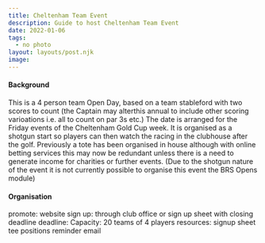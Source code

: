 ```yaml
---
title: Cheltenham Team Event
description: Guide to host Cheltenham Team Event
date: 2022-01-06
tags:
  - no photo
layout: layouts/post.njk
image:
---
```


#### Background
This is a 4 person team Open Day, based on a team stableford with two scores to count (the Captain may alterthis annual to include other scoring varioations i.e. all to count on par 3s etc.)
The date is arranged for the Friday events of the Cheltenham Gold Cup week. It is organised as a shotgun start so players can then watch the racing in the clubhouse after the golf. 
Previously a tote has been organised in house although with online betting services this may now be redundant unless there is a need to generate income for charities or further events.
(Due to the shotgun nature of the event it is not currently possible to organise this event the  BRS Opens module)

#### Organisation
promote: website 
sign up: through club office or sign up sheet with closing deadline
deadline: 
Capacity: 20 teams of 4 players
resources: 
signup sheet
tee positions
reminder email

